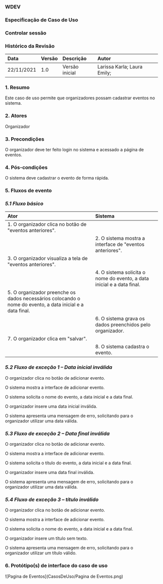 ### WDEV
### Especificação de Caso de Uso
### Controlar sessão

### Histórico da Revisão

|   Data   | Versão|   Descrição  |        Autor              |
|:---------|:------|:-------------|:--------------------------|
|22/11/2021|  1.0  |Versão inicial|Larissa Karla; Laura Emily;| 


### 1. Resumo
Este caso de uso permite que organizadores possam cadastrar eventos no sistema.

### 2. Atores
Organizador

### 3. Precondições 
O organizador deve ter feito login no sistema e acessado a página de eventos.

### 4. Pós-condições 
O sistema deve cadastrar o evento de forma rápida.

### 5. Fluxos de evento
### *5.1 Fluxo básico*
|   Ator   | Sistema |
|:---------|:------|
|1. O organizador clica no botão de "eventos anteriores".| |
| | 2. O sistema mostra a interface de "eventos anteriores".|
|3. O organizador visualiza a tela de "eventos anteriores".| |
| |4. O sistema solicita o nome do evento, a data inicial e a data final.|
|5. O organizador preenche os dados necessários colocando o nome do evento, a data inicial e a data final.| |
|  |6. O sistema grava os dados preenchidos pelo organizador.|
|7. O organizador clica em "salvar".| |
| |8. O sistema cadastra o evento.|

### *5.2 Fluxo de exceção 1 – Data inicial inválida*
O organizador clica no botão de adicionar evento.

O sistema mostra a interface de adicionar evento.

O sistema solicita o nome do evento, a data inicial e a data final.

O organizador insere uma data inicial inválida.

O sistema apresenta uma mensagem de erro, solicitando para o organizador utilizar uma data válida.

### *5.3 Fluxo de exceção 2 – Data final inválida*

O organizador clica no botão de adicionar evento.

O sistema mostra a interface de adicionar evento.

O sistema solicita o título do evento, a data inicial e a data final.	

O organizador insere uma data final inválida.

O sistema apresenta uma mensagem de erro, solicitando para o organizador utilizar uma data válida.

### *5.4 Fluxo de exceção 3 – título inválido*

O organizador clica no botão de adicionar evento.

O sistema mostra a interface de adicionar evento.

O sistema solicita o nome do evento, a data inicial e a data final.	

O organizador insere um título sem texto.

O sistema apresenta uma mensagem de erro, solicitando para o organizador utilizar um título válido.

### 6. Protótipo(s) de interface do caso de uso
![Pagina de Eventos](CasosDeUso/Pagina de Eventos.png)
